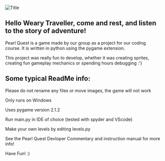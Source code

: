 ![Title](https://cdn.discordapp.com/attachments/652512903655850008/1074798292430508144/Title.png)

## Hello Weary Traveller, come and rest, and listen to the story of adventure!

Pearl Quest is a game made by our group as a project for our coding course. It is written in python using the pygame extension.

This project was really fun to develop, whether it was creating sprites, creating fun gameplay mechanics or spending hours debugging :')

## Some typical ReadMe info:

Please do not rename any files or move images, the game will not work

Only runs on Windows

Uses pygame version 2.1.2

Run main.py in IDE of choice (tested with spyder and VScode)

Make your own levels by editing levels.py


See the Pearl Quest Devloper Commentary and instruction manual for more info!


Have Fun! :)


